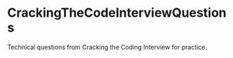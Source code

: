 # CrackingTheCodeInterviewQuestions
Technical questions from Cracking the Coding Interview for practice.
